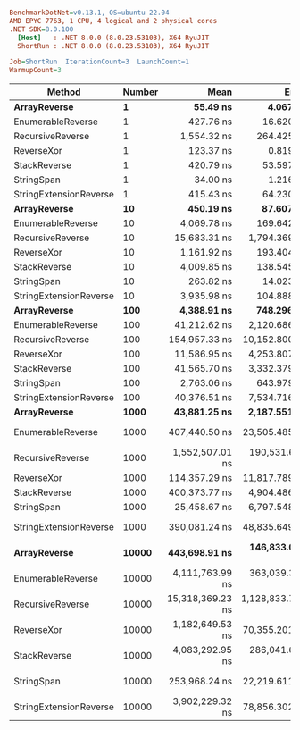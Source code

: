 ``` ini

BenchmarkDotNet=v0.13.1, OS=ubuntu 22.04
AMD EPYC 7763, 1 CPU, 4 logical and 2 physical cores
.NET SDK=8.0.100
  [Host]   : .NET 8.0.0 (8.0.23.53103), X64 RyuJIT
  ShortRun : .NET 8.0.0 (8.0.23.53103), X64 RyuJIT

Job=ShortRun  IterationCount=3  LaunchCount=1  
WarmupCount=3  

```
|                 Method | Number |             Mean |            Error |        StdDev |              Min |              Max |    Gen 0 |    Allocated |
|----------------------- |------- |-----------------:|-----------------:|--------------:|-----------------:|-----------------:|---------:|-------------:|
|           **ArrayReverse** |      **1** |         **55.49 ns** |         **4.067 ns** |      **0.223 ns** |         **55.34 ns** |         **55.74 ns** |   **0.0036** |        **304 B** |
|      EnumerableReverse |      1 |        427.76 ns |        16.620 ns |      0.911 ns |        427.14 ns |        428.81 ns |   0.0072 |        600 B |
|       RecursiveReverse |      1 |      1,554.32 ns |       264.425 ns |     14.494 ns |      1,537.81 ns |      1,564.96 ns |   0.0858 |      7,272 B |
|             ReverseXor |      1 |        123.37 ns |         0.819 ns |      0.045 ns |        123.32 ns |        123.41 ns |   0.0036 |        304 B |
|           StackReverse |      1 |        420.79 ns |        53.597 ns |      2.938 ns |        417.85 ns |        423.72 ns |   0.0105 |        896 B |
|             StringSpan |      1 |         34.00 ns |         1.216 ns |      0.067 ns |         33.95 ns |         34.08 ns |   0.0018 |        152 B |
| StringExtensionReverse |      1 |        415.43 ns |        64.230 ns |      3.521 ns |        411.51 ns |        418.33 ns |   0.0081 |        696 B |
|           **ArrayReverse** |     **10** |        **450.19 ns** |        **87.607 ns** |      **4.802 ns** |        **445.75 ns** |        **455.28 ns** |   **0.0362** |      **3,040 B** |
|      EnumerableReverse |     10 |      4,069.78 ns |       169.642 ns |      9.299 ns |      4,063.31 ns |      4,080.44 ns |   0.0687 |      6,000 B |
|       RecursiveReverse |     10 |     15,683.31 ns |     1,794.369 ns |     98.355 ns |     15,611.48 ns |     15,795.41 ns |   0.8545 |     72,720 B |
|             ReverseXor |     10 |      1,161.92 ns |       193.404 ns |     10.601 ns |      1,155.10 ns |      1,174.13 ns |   0.0362 |      3,040 B |
|           StackReverse |     10 |      4,009.85 ns |       138.545 ns |      7.594 ns |      4,005.41 ns |      4,018.62 ns |   0.1068 |      8,960 B |
|             StringSpan |     10 |        263.82 ns |        14.023 ns |      0.769 ns |        262.94 ns |        264.28 ns |   0.0181 |      1,520 B |
| StringExtensionReverse |     10 |      3,935.98 ns |       104.888 ns |      5.749 ns |      3,929.52 ns |      3,940.54 ns |   0.0763 |      6,960 B |
|           **ArrayReverse** |    **100** |      **4,388.91 ns** |       **748.296 ns** |     **41.017 ns** |      **4,358.30 ns** |      **4,435.51 ns** |   **0.3586** |     **30,400 B** |
|      EnumerableReverse |    100 |     41,212.62 ns |     2,120.686 ns |    116.242 ns |     41,135.74 ns |     41,346.34 ns |   0.6714 |     60,000 B |
|       RecursiveReverse |    100 |    154,957.33 ns |    10,152.800 ns |    556.509 ns |    154,482.30 ns |    155,569.63 ns |   8.5449 |    727,200 B |
|             ReverseXor |    100 |     11,586.95 ns |     4,253.807 ns |    233.166 ns |     11,340.64 ns |     11,804.26 ns |   0.3510 |     30,400 B |
|           StackReverse |    100 |     41,565.70 ns |     3,332.379 ns |    182.659 ns |     41,359.45 ns |     41,707.03 ns |   1.0376 |     89,600 B |
|             StringSpan |    100 |      2,763.06 ns |       643.979 ns |     35.299 ns |      2,730.31 ns |      2,800.45 ns |   0.1793 |     15,200 B |
| StringExtensionReverse |    100 |     40,376.51 ns |     7,534.716 ns |    413.003 ns |     39,928.65 ns |     40,742.35 ns |   0.7935 |     69,600 B |
|           **ArrayReverse** |   **1000** |     **43,881.25 ns** |     **2,187.551 ns** |    **119.907 ns** |     **43,744.53 ns** |     **43,968.51 ns** |   **3.6011** |    **304,000 B** |
|      EnumerableReverse |   1000 |    407,440.50 ns |    23,505.485 ns |  1,288.415 ns |    406,321.72 ns |    408,849.16 ns |   6.8359 |    600,000 B |
|       RecursiveReverse |   1000 |  1,552,507.01 ns |   190,531.666 ns | 10,443.684 ns |  1,544,952.36 ns |  1,564,424.72 ns |  85.9375 |  7,272,001 B |
|             ReverseXor |   1000 |    114,357.29 ns |    11,817.789 ns |    647.773 ns |    113,916.27 ns |    115,101.00 ns |   3.5400 |    304,000 B |
|           StackReverse |   1000 |    400,373.77 ns |     4,904.486 ns |    268.831 ns |    400,075.65 ns |    400,597.76 ns |  10.2539 |    896,000 B |
|             StringSpan |   1000 |     25,458.67 ns |     6,797.548 ns |    372.597 ns |     25,157.42 ns |     25,875.31 ns |   1.8005 |    152,000 B |
| StringExtensionReverse |   1000 |    390,081.24 ns |    48,835.649 ns |  2,676.847 ns |    388,101.68 ns |    393,126.87 ns |   8.3008 |    696,000 B |
|           **ArrayReverse** |  **10000** |    **443,698.91 ns** |   **146,833.017 ns** |  **8,048.413 ns** |    **437,769.24 ns** |    **452,861.02 ns** |  **36.1328** |  **3,040,000 B** |
|      EnumerableReverse |  10000 |  4,111,763.99 ns |   363,039.338 ns | 19,899.411 ns |  4,095,846.90 ns |  4,134,074.23 ns |  70.3125 |  6,000,005 B |
|       RecursiveReverse |  10000 | 15,318,369.23 ns | 1,128,833.701 ns | 61,875.184 ns | 15,248,527.78 ns | 15,366,334.78 ns | 843.7500 | 72,720,021 B |
|             ReverseXor |  10000 |  1,182,649.53 ns |    70,355.201 ns |  3,856.406 ns |  1,178,246.75 ns |  1,185,428.45 ns |  35.1563 |  3,040,001 B |
|           StackReverse |  10000 |  4,083,292.95 ns |   286,041.684 ns | 15,678.910 ns |  4,071,430.36 ns |  4,101,068.55 ns | 101.5625 |  8,960,005 B |
|             StringSpan |  10000 |    253,968.24 ns |    22,219.611 ns |  1,217.932 ns |    252,574.19 ns |    254,825.96 ns |  18.0664 |  1,520,000 B |
| StringExtensionReverse |  10000 |  3,902,229.32 ns |    78,856.302 ns |  4,322.380 ns |  3,898,059.64 ns |  3,906,689.72 ns |  82.0313 |  6,960,003 B |
